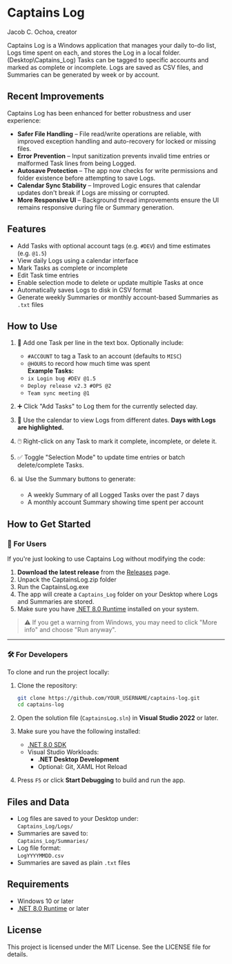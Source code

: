 # Captains Log
Jacob C. Ochoa, creator

Captains Log is a Windows application that manages your daily to-do list, Logs time spent on each, and stores the Log in a local folder. (Desktop\Captains_Log)
Tasks can be tagged to specific accounts and marked as complete or incomplete. Logs are saved as CSV files, and Summaries can be generated by week or by account.

## Recent Improvements

Captains Log has been enhanced for better robustness and user experience:

- **Safer File Handling** – File read/write operations are reliable, with improved exception handling and auto-recovery for locked or missing files.
- **Error Prevention** – Input sanitization prevents invalid time entries or malformed Task lines from being Logged.
- **Autosave Protection** – The app now checks for write permissions and folder existence before attempting to save Logs.
- **Calendar Sync Stability** – Improved Logic ensures that calendar updates don't break if Logs are missing or corrupted.
- **More Responsive UI** – Background thread improvements ensure the UI remains responsive during file or Summary generation.

## Features

- Add Tasks with optional account tags (e.g. `#DEV`) and time estimates (e.g. `@1.5`)
- View daily Logs using a calendar interface
- Mark Tasks as complete or incomplete
- Edit Task time entries
- Enable selection mode to delete or update multiple Tasks at once
- Automatically saves Logs to disk in CSV format
- Generate weekly Summaries or monthly account-based Summaries as `.txt` files

## How to Use

1. 📝 Add one Task per line in the text box. Optionally include:
   - `#ACCOUNT` to tag a Task to an account (defaults to `MISC`)
   - `@HOURS` to record how much time was spent  
   **Example Tasks:**
   - `ix Login bug #DEV @1.5`
   - `Deploy release v2.3 #OPS @2`
   - `Team sync meeting @1`

2. ➕ Click "Add Tasks" to Log them for the currently selected day.

3. 📅 Use the calendar to view Logs from different dates. **Days with Logs are highlighted.**

4. 🖱️ Right-click on any Task to mark it complete, incomplete, or delete it.

5. ✅ Toggle "Selection Mode" to update time entries or batch delete/complete Tasks.

6. 📊 Use the Summary buttons to generate:
   - A weekly Summary of all Logged Tasks over the past 7 days
   - A monthly account Summary showing time spent per account

## How to Get Started

### 👤 For Users

If you're just looking to use Captains Log without modifying the code:

1. **Download the latest release** from the [Releases](https://github.com/YOUR_USERNAME/captains-log/releases) page.
2. Unpack the CaptainsLog.zip folder
3. Run the CaptainsLog.exe 
4. The app will create a `Captains_Log` folder on your Desktop where Logs and Summaries are stored.
5. Make sure you have [.NET 8.0 Runtime](https://dotnet.microsoft.com/en-us/download/dotnet/8.0) installed on your system.

> ⚠️ If you get a warning from Windows, you may need to click "More info" and choose "Run anyway".

---

### 🛠️ For Developers

To clone and run the project locally:

1. Clone the repository:

   ```bash
   git clone https://github.com/YOUR_USERNAME/captains-log.git
   cd captains-log
   ```

2. Open the solution file (`CaptainsLog.sln`) in **Visual Studio 2022** or later.

3. Make sure you have the following installed:
   - [.NET 8.0 SDK](https://dotnet.microsoft.com/en-us/download/dotnet/8.0)
   - Visual Studio Workloads:
     - **.NET Desktop Development**
     - Optional: Git, XAML Hot Reload

4. Press `F5` or click **Start Debugging** to build and run the app.

## Files and Data

- Log files are saved to your Desktop under:  
  `Captains_Log/Logs/`
- Summaries are saved to:  
  `Captains_Log/Summaries/`
- Log file format:  
  `LogYYYYMMDD.csv`
- Summaries are saved as plain `.txt` files

## Requirements

- Windows 10 or later
- [.NET 8.0 Runtime](https://dotnet.microsoft.com/en-us/download/dotnet/8.0) or later

## License

This project is licensed under the MIT License. See the LICENSE file for details.
